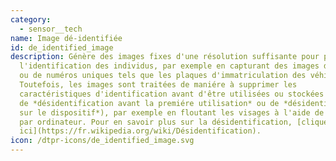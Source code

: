 ```yaml
---
category: 
  - sensor__tech
name: Image dé-identifiée
id: de_identified_image
description: Génère des images fixes d'une résolution suffisante pour permettre
  l'identification des individus, par exemple en capturant des images de visages
  ou de numéros uniques tels que les plaques d'immatriculation des véhicules.
  Toutefois, les images sont traitées de maniére à supprimer les
  caractéristiques d'identification avant d'être utilisées ou stockées (on parle
  de *désidentification avant la premiére utilisation* ou de *désidentification
  sur le dispositif*), par exemple en floutant les visages à l'aide de la vision
  par ordinateur. Pour en savoir plus sur la désidentification, [cliquez
  ici](https://fr.wikipedia.org/wiki/Désidentification).
icon: /dtpr-icons/de_identified_image.svg
---
```

